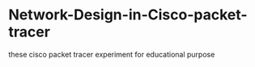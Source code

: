 # Network-Design-in-Cisco-packet-tracer
these cisco packet tracer experiment for educational purpose
